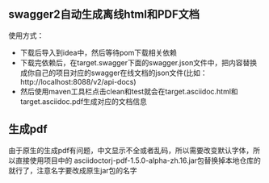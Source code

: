 ## swagger2自动生成离线html和PDF文档
使用方式：
* 下载后导入到idea中，然后等待pom下载相关依赖
* 下载完依赖后，在target.swagger下面的swagger.json文件中，把内容替换成你自己的项目对应的swagger在线文档的json文件(比如：http://localhost:8088/v2/api-docs)
* 然后使用maven工具栏点击clean和test就会在target.asciidoc.html和target.asciidoc.pdf生成对应的文档信息

## 生成pdf
由于原生的生成pdf有问题，中文显示不全或者乱码，所以需要改变默认字体，所以直接使用项目中的
asciidoctorj-pdf-1.5.0-alpha-zh.16.jar包替换掉本地仓库的就行了，注意名字要改成原生jar包的名字
